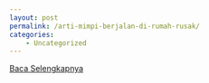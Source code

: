```yaml
---
layout: post
permalink: /arti-mimpi-berjalan-di-rumah-rusak/
categories:
    - Uncategorized
---
```


[Baca Selengkapnya](/08)